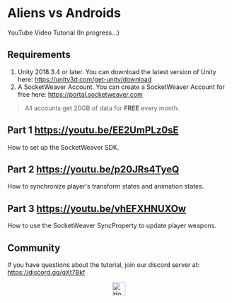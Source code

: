 # Aliens vs Androids
YouTube Video Tutorial (In progress...)

## Requirements
1. Unity 2018.3.4 or later. You can download the latest version of Unity here: https://unity3d.com/get-unity/download
2. A SocketWeaver Account. You can create a SocketWeaver Account for free here: https://portal.socketweaver.com

> All accounts get 20GB of data for **FREE** every month. 

## Part 1 https://youtu.be/EE2UmPLz0sE
How to set up the SocketWeaver SDK.

## Part 2 https://youtu.be/p20JRs4TyeQ
How to synchronize player's transform states and animation states.

## Part 3 https://youtu.be/vhEFXHNUXOw
How to use the SocketWeaver SyncProperty to update player weapons.

## Community
If you have questions about the tutorial, join our discord server at: https://discord.gg/qXt7Bkf

<div >
<a href="https://www.socketweaver.com"><img style="display: block; margin-left: auto; margin-right: auto;" src="https://sw-router.sfo2.cdn.digitaloceanspaces.com/landing/logo-dark-text-300.png" height="30px" alt="Home"></a>
</div>
